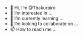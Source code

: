 - 👋 Hi, I’m @Thakurpiro
- 👀 I’m interested in ...
- 🌱 I’m currently learning ...
- 💞️ I’m looking to collaborate on ...
- 📫 How to reach me ...

<!---
Thakurpiro/Thakurpiro is a ✨ special ✨ repository because its `README.md` (this file) appears on your GitHub profile.
You can click the Preview link to take a look at your changes.
--->
